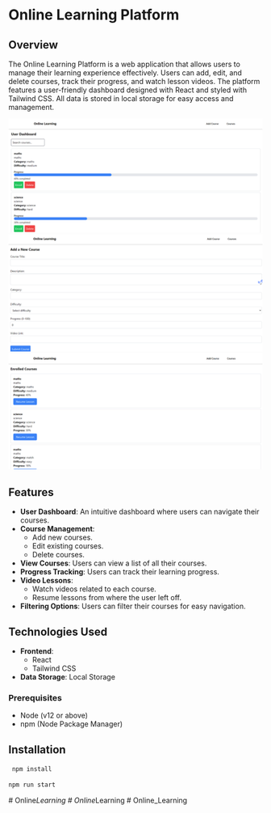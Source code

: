 # Online Learning Platform

## Overview

The Online Learning Platform is a web application that allows users to manage their learning experience effectively. Users can add, edit, and delete courses, track their progress, and watch lesson videos. The platform features a user-friendly dashboard designed with React and styled with Tailwind CSS. All data is stored in local storage for easy access and management.

![User_Page](./public/UserDahboard.png)
![Course_Form](./public/CourseForm.png)
![Course_Page](./public/CoursePage.png)

## Features

- **User Dashboard**: An intuitive dashboard where users can navigate their courses.
- **Course Management**:
  - Add new courses.
  - Edit existing courses.
  - Delete courses.
- **View Courses**: Users can view a list of all their courses.
- **Progress Tracking**: Users can track their learning progress.
- **Video Lessons**: 
  - Watch videos related to each course.
  - Resume lessons from where the user left off.
- **Filtering Options**: Users can filter their courses for easy navigation.

## Technologies Used

- **Frontend**: 
  - React
  - Tailwind CSS
- **Data Storage**: Local Storage

### Prerequisites

- Node (v12 or above)
- npm (Node Package Manager)

## Installation

```bash
 npm install
```

```bash
npm run start
```
#   O n l i n e _ L e a r n i n g 
 
 #   O n l i n e _ L e a r n i n g 
 
 #   O n l i n e _ L e a r n i n g 
 
 
